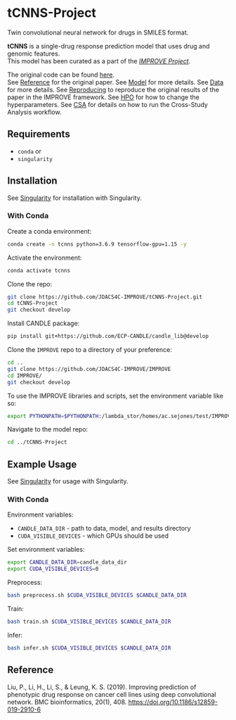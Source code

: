 # tCNNS-Project
Twin convolutional neural network for drugs in SMILES format.

**tCNNS** is a single-drug response prediction model that uses drug and genomic features.  
This model has been curated as a part of the [_IMPROVE Project_](https://github.com/JDACS4C-IMPROVE).  

The original code can be found [here](https://github.com/Lowpassfilter/tCNNS-Project).  
See [Reference](#reference) for the original paper.
See [Model](READMEs/Model.md) for more details.
See [Data](READMEs/Data.md) for more details.
See [Reproducing](READMEs/Reproducing.md) to reproduce the original results of the paper in the IMPROVE framework.
See [HPO](READMEs/HPO.md) for how to change the hyperparameters.
See [CSA](READMEs/CSA.md) for details on how to run the Cross-Study Analysis workflow.

## Requirements

- `conda`
or
- `singularity`

## Installation
See [Singularity](READMEs/Singularity.md) for installation with Singularity.

### With Conda

Create a conda environment:
```sh
conda create -n tcnns python=3.6.9 tensorflow-gpu=1.15 -y
```

Activate the environment:
```sh
conda activate tcnns
```

Clone the repo:
```sh
git clone https://github.com/JDACS4C-IMPROVE/tCNNS-Project.git
cd tCNNS-Project
git checkout develop
```

Install CANDLE package:
```sh
pip install git+https://github.com/ECP-CANDLE/candle_lib@develop
```

Clone the `IMPROVE` repo to a directory of your preference:
```sh
cd ..
git clone https://github.com/JDACS4C-IMPROVE/IMPROVE
cd IMPROVE/
git checkout develop
```

To use the IMPROVE libraries and scripts, set the environment variable like so:
```sh
export PYTHONPATH=$PYTHONPATH:/lambda_stor/homes/ac.sejones/test/IMPROVE
```

Navigate to the model repo:
```sh
cd ../tCNNS-Project
```



## Example Usage 
See [Singularity](READMEs/Singularity.md) for usage with Singularity.
### With Conda

Environment variables:

 * `CANDLE_DATA_DIR` - path to data, model, and results directory
 * `CUDA_VISIBLE_DEVICES` - which GPUs should be used

Set environment variables:
```sh
export CANDLE_DATA_DIR=candle_data_dir
export CUDA_VISIBLE_DEVICES=0
```

Preprocess:
```sh
bash preprocess.sh $CUDA_VISIBLE_DEVICES $CANDLE_DATA_DIR
```

Train:
```sh
bash train.sh $CUDA_VISIBLE_DEVICES $CANDLE_DATA_DIR
```

Infer:
```sh
bash infer.sh $CUDA_VISIBLE_DEVICES $CANDLE_DATA_DIR
```






## Reference
Liu, P., Li, H., Li, S., & Leung, K. S. (2019). Improving prediction of phenotypic drug response on cancer cell lines using deep convolutional network. BMC bioinformatics, 20(1), 408. https://doi.org/10.1186/s12859-019-2910-6

